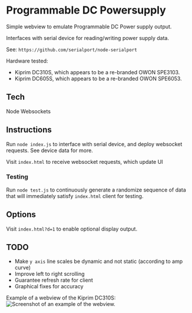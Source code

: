 # Programmable DC Powersupply

Simple webview to emulate Programmable DC Power supply output.

Interfaces with serial device for reading/writing power supply data.

See: `https://github.com/serialport/node-serialport`

Hardware tested:<br />
  - Kiprim DC310S, which appears to be a re-branded OWON SPE3103.<br />
  - Kiprim DC605S, which appears to be a re-branded OWON SPE6053.<br />

## Tech

Node
Websockets

## Instructions

Run `node index.js` to interface with serial device, and deploy websocket requests. See device data for more.

Visit `index.html` to receive websocket requests, which update UI

### Testing

Run `node test.js` to continuously generate a randomize sequence of data that will immediately satisfy `index.html` client for testing.

## Options

Visit `index.html?d=1` to enable optional display output.

## TODO

- Make `y axis` line scales be dynamic and not static (according to amp curve)
- Improve left to right scrolling
- Guarantee refresh rate for client
- Graphical fixes for accuracy


Example of a webview of the Kiprim DC310S:
![Screenshot of an example of the webview.](https://github.com/joeyslack/programmable-powersupply/blob/master/public/images/screenshot.png?raw=true)